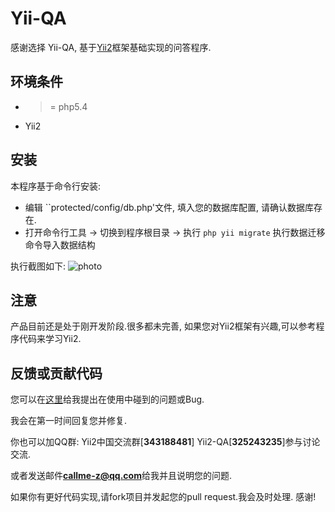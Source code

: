 Yii-QA
======

感谢选择 Yii-QA, 基于[Yii2](https://github.com/yiisoft/yii2)框架基础实现的问答程序.


环境条件
------------
- >= php5.4
- Yii2 


安装
------------
本程序基于命令行安装:
- 编辑 ``protected/config/db.php'文件, 填入您的数据库配置, 请确认数据库存在.
- 打开命令行工具 -> 切换到程序根目录 -> 执行 ``php yii migrate`` 执行数据迁移命令导入数据结构

执行截图如下:
![photo](https://cloud.githubusercontent.com/assets/1625891/4351508/2f1f60bc-420d-11e4-81a9-d2f0afdaed26.png)



注意
------------
产品目前还是处于刚开发阶段.很多都未完善, 如果您对Yii2框架有兴趣,可以参考程序代码来学习Yii2.



反馈或贡献代码
------------
您可以在[这里](https://github.com/yii2-chinesization/yii-QA/issues)给我提出在使用中碰到的问题或Bug.

我会在第一时间回复您并修复.

你也可以加QQ群: Yii2中国交流群[**343188481**]  Yii2-QA[**325243235**]参与讨论交流.

或者发送邮件**callme-z@qq.com**给我并且说明您的问题. 

如果你有更好代码实现,请fork项目并发起您的pull request.我会及时处理. 感谢!
